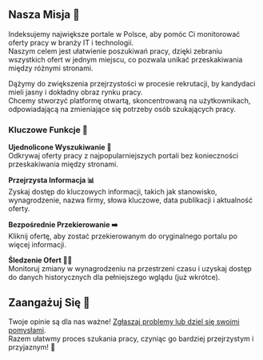 ## Nasza Misja 🌟

Indeksujemy największe portale w Polsce, aby pomóc Ci monitorować oferty pracy w branży IT i technologii.  
Naszym celem jest ułatwienie poszukiwań pracy, dzięki zebraniu wszystkich ofert w jednym miejscu, co pozwala unikać przeskakiwania między różnymi stronami.

Dążymy do zwiększenia przejrzystości w procesie rekrutacji, by kandydaci mieli jasny i dokładny obraz rynku pracy.  
Chcemy stworzyć platformę otwartą, skoncentrowaną na użytkownikach, odpowiadającą na zmieniające się potrzeby osób szukających pracy.

### Kluczowe Funkcje 🚀

**Ujednolicone Wyszukiwanie 🔎**  
Odkrywaj oferty pracy z najpopularniejszych portali bez konieczności przeskakiwania między stronami.

**Przejrzysta Informacja 📊**  
Zyskaj dostęp do kluczowych informacji, takich jak stanowisko, wynagrodzenie, nazwa firmy, słowa kluczowe, data publikacji i aktualność oferty.

**Bezpośrednie Przekierowanie ➡️**  
Kliknij ofertę, aby zostać przekierowanym do oryginalnego portalu po więcej informacji.

**Śledzenie Ofert 🕵️‍♂️**  
Monitoruj zmiany w wynagrodzeniu na przestrzeni czasu i uzyskaj dostęp do danych historycznych dla pełniejszego wglądu (już wkrótce).

## Zaangażuj Się 🤝  
Twoje opinie są dla nas ważne! [Zgłaszaj problemy lub dziel się swoimi pomysłami]().  
Razem ułatwmy proces szukania pracy, czyniąc go bardziej przejrzystym i przyjaznym! 🌟
